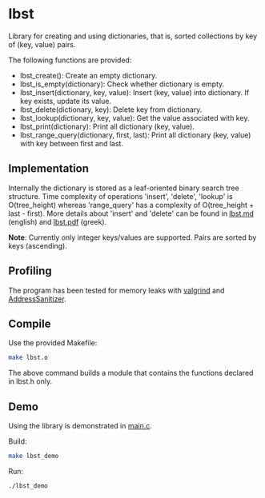 # lbst

Library for creating and using dictionaries, that is, sorted collections by key of (key, value) pairs.

The following functions are provided:

* lbst_create(): Create an empty dictionary.
* lbst_is_empty(dictionary): Check whether dictionary is empty.
* lbst_insert(dictionary, key, value): Insert (key, value) into dictionary. If key exists, update its value.
* lbst_delete(dictionary, key): Delete key from dictionary.
* lbst_lookup(dictionary, key, value): Get the value associated with key.
* lbst_print(dictionary): Print all dictionary (key, value).
* lbst_range_query(dictionary, first, last): Print all dictionary (key, value) with key between first and last.

## Implementation

Internally the dictionary is stored as a leaf-oriented binary search tree structure. Time complexity of operations 'insert', 'delete', 'lookup' is O(tree_height) whereas 'range_query' has a complexity of O(tree_height + last - first). More details about 'insert' and 'delete' can be found in [lbst.md](docs/lbst.md) (english) and [lbst.pdf](docs/lbst.pdf) (greek).

**Note**: Currently only integer keys/values are supported. Pairs are sorted by keys (ascending).

## Profiling

The program has been tested for memory leaks with [valgrind](https://valgrind.org/) and [AddressSanitizer](https://github.com/google/sanitizers/wiki/AddressSanitizer).

## Compile

Use the provided Makefile:

```bash
make lbst.o
```

The above command builds a module that contains the functions declared in lbst.h only.

## Demo

Using the library is demonstrated in [main.c](src/main.c).

Build:

```bash
make lbst_demo
```

Run:

```bash
./lbst_demo
```
